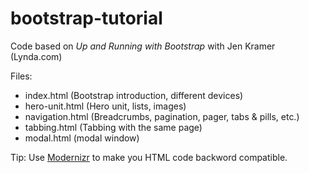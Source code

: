 bootstrap-tutorial
==================

Code based on _Up and Running with Bootstrap_ with Jen Kramer (Lynda.com)

Files:

- index.html (Bootstrap introduction, different devices)
- hero-unit.html (Hero unit, lists, images)
- navigation.html (Breadcrumbs, pagination, pager, tabs & pills, etc.)
- tabbing.html (Tabbing with the same page)
- modal.html (modal window)

Tip: Use [Modernizr](http://modernizr.com/) to make you HTML code backword compatible.